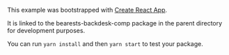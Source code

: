 This example was bootstrapped with [Create React App](https://github.com/facebook/create-react-app).

It is linked to the bearests-backdesk-comp package in the parent directory for development purposes.

You can run `yarn install` and then `yarn start` to test your package.
